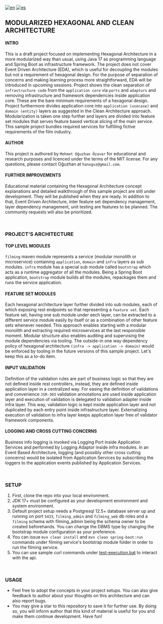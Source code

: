 [![en](https://img.shields.io/badge/lang-en-blue.svg)](https://github.com/oguzkhan/modularized-hexagonal-and-clean-architecture/blob/master/README.md)
[![es](https://img.shields.io/badge/lang-tr-red.svg)](https://github.com/oguzkhan/modularized-hexagonal-and-clean-architecture/blob/master/README.tr.md)

## MODULARIZED HEXAGONAL AND CLEAN ARCHITECTURE

#### INTRO

This is a draft project focused on implementing Hexagonal Architecture in a more modularized way than usual, using Java 17 as programming language and Spring Boot as infrastructure framework. The project does not cover Event Driven Architecture (EDA), which is useful for decoupling the modules but not a requirement of hexagonal design. For the purpose of separation of concerns and making learning process more straightforward, EDA will be introduced in upcoming sessions. Project shows the clean separation of `infrastructure code` from the `application core` via `ports` and `adaptors` and removing infrastructure and framework dependencies inside application core. These are the bare minimum requirements of a hexagonal design. Project furthermore divides application core into `application (usecase)` and `domain (entity)` layers as suggested in the Clean Architecture approach. Modularization is taken one step further and layers are divided into feature set modules that serves feature based vertical slicing of the main service. This sample project bundles required services for fulfilling fictive requirements of the film industry. 

#### AUTHOR
This project is authored by `Mehmet Oğuzhan Özavar` for educational and research purposes and licenced under the terms of the MIT license. For any questions, please contact Oğuzhan at `hanoguz@gmail.com`.

#### FURTHER IMPROVEMENTS
Educational material containing the Hexagonal Architecture concept explanations and detailed walkthrough of this sample project are still under development. They will be published when they are ready. In addition to that, Event Driven Architecture, inter feature set dependency management, layer dependency management, unit testing are features to be planned. The community requests will also be prioritized. 

<br>

### PROJECT'S ARCHITECTURE

#### TOP LEVEL MODULES
`filming` maven module represents a service (modular monolith or microservice) containing `application`, `domain` and `infra` layers as sub modules. `infra` module has a special sub module called `bootstrap` which acts as a runtime aggregator of all the modules. Being a Spring Boot application, `bootstrap` module builds all the modules, repackages them and runs the service application. 

#### FEATURE SET MODULES
Each hexagonal architecture layer further divided into sub modules, each of which exposing rest endpoints so that representing a `feature set`. Each feature set, having one sub module under eech layer, can be extracted to a different service module easily by itself or as a combination of other feature sets whenever needed. This approach enables starting with a modular monolith and extracting required microservices at the last responsible moment. Modular structure also enables auditing and supervising the module dependencies via tooling. The outside-in one way dependency policy of hexagonal architecture `(infra -> application -> domain)` would be enforced by tooling in the future versions of this sample project. Let's keep this as a to-do item.

#### INPUT VALIDATION
Definition of the validation rules are part of business logic so that they are not defined inside rest controllers, instead, they are defined inside application layer in a centralized way. For easing the definition of validations and convenience `JSR-303` validation annotations are used inside application layer and execution of validation is delegated to validation adapter inside infra layer. This way, validation logic is kept inside application layer and not duplicated by each entry point inside infrastructure layer. Externalizing execution of validation to infra layer keeps application layer free of validator framework components.

#### LOGGING AND CROSS CUTTING CONCERNS
Business info logging is invoked via Logging Port inside Application Services and performed by Logging Adaptor inside infra modules. In an Event Based Architecture, logging (and possibly other cross cutting concerns) would be isolated from Application Services by subscribing the loggers to the application events published by Application Services.

<br>

### SETUP
1. First, clone the repo into your local environment. 
2. JDK 17+ must be configured as your development environment and system environment.
3. Default project setup needs a Postgresql 12.5+ database server up and running on port `5433`, `filming_admin` and `filming_web` db roles and a `filming` schema with filming_admin being the schema owner to be created beforehands. You can change the DBMS type by changing the bootstrap module configuration as your preference.
4. You can issue `mvn clean install` and `mvn clean spring-boot:run` commands under filming service's bootstrap module folder in order to run the filming service.
5. You can use sample curl commands under [test-execution.bat](.misc/curl/test-execution.bat) to interact with the api.

<br>

### USAGE
- Feel free to adopt the concepts in your project setups. You can also give feedback to author about your thoughts on this architecture and can also report bugs. 
- You may give a star to this repository to save it for further use. By doing so, you will inform author that this kind of material is useful for you and make them continue development.
Have fun!


